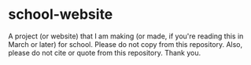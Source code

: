# school-website
A project (or website) that I am making (or made, if you're reading this in March or later) for school.
Please do not copy from this repository. Also, please do not cite or quote from this repository. Thank you.
